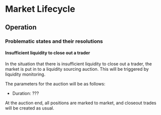# Market Lifecycle

## Operation

### Problematic states and their resolutions

#### Insufficient liquidity to close out a trader
In the situation that there is insufficient liquidity to close out a trader, the market is put in to a liquidity sourcing auction. This will be triggered by liquidity monitoring.

The parameters for the auction will be as follows:
- Duration: ???

At the auction end, all positions are marked to market, and closeout trades will be created as usual.
